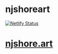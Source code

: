 # njshoreart

[![Netlify Status](https://api.netlify.com/api/v1/badges/3460a94a-398b-4e9e-a668-898cc8dc7f24/deploy-status)](https://app.netlify.com/sites/njshoreart/deploys)


# [njshore.art](https://google.com)